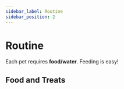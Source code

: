 ```yaml
---
sidebar_label: Routine
sidebar_position: 2
---
```


# Routine
Each pet requires **food/water**. Feeding is easy!


## Food and Treats

